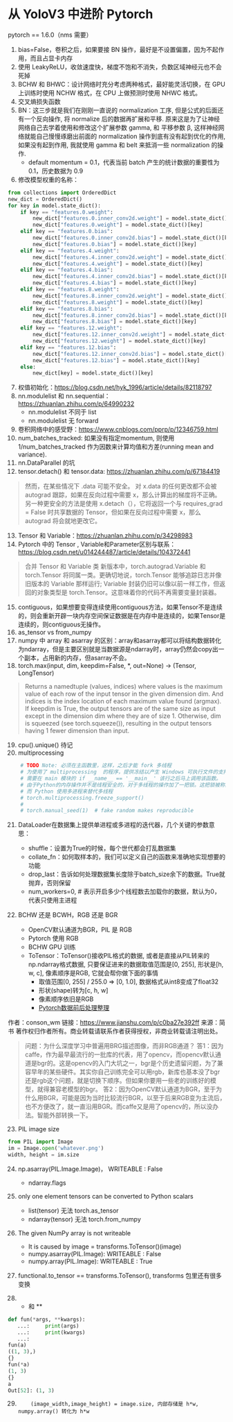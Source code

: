 # 从 YoloV3 中进阶 Pytorch

pytorch == 1.6.0（nms 需要）

1. bias=False，卷积之后，如果要接 BN 操作，最好是不设置偏置，因为不起作用，而且占显卡内存
2. 使用 LeakyReLU，收敛速度快，梯度不饱和不消失，负数区域神经元也不会死掉
3. BCHW 和 BHWC：设计网络时充分考虑两种格式，最好能灵活切换，在 GPU 上训练时使用 NCHW 格式，在 CPU 上做预测时使用 NHWC 格式。
4. 交叉熵损失函数
5. BN：这三步就是我们在刚刚一直说的 normalization 工序, 但是公式的后面还有一个反向操作, 将 normalize 后的数据再扩展和平移. 原来这是为了让神经网络自己去学着使用和修改这个扩展参数 gamma, 和 平移参数 β, 这样神经网络就能自己慢慢琢磨出前面的 normalization 操作到底有没有起到优化的作用, 如果没有起到作用, 我就使用 gamma 和 belt 来抵消一些 normalization 的操作.
    - default momentum = 0.1，代表当前 batch 产生的统计数据的重要性为 0.1，历史数据为 0.9
6. 修改模型权重的名称：

```python
from collections import OrderedDict
new_dict = OrderedDict()
for key in model.state_dict():
	if key == "features.0.weight":
		new_dict["features.0.inner_conv2d.weight"] = model.state_dict()[key]
		new_dict["features.0.weight"] = model.state_dict()[key]
	elif key == "features.0.bias":
		new_dict["features.0.inner_conv2d.bias"] = model.state_dict()[key]
		new_dict["features.0.bias"] = model.state_dict()[key]
	elif key == "features.4.weight":
		new_dict["features.4.inner_conv2d.weight"] = model.state_dict()[key]
		new_dict["features.4.weight"] = model.state_dict()[key]
	elif key == "features.4.bias":
		new_dict["features.4.inner_conv2d.bias"] = model.state_dict()[key]
		new_dict["features.4.bias"] = model.state_dict()[key]
	elif key == "features.8.weight":
		new_dict["features.8.inner_conv2d.weight"] = model.state_dict()[key]
		new_dict["features.8.weight"] = model.state_dict()[key]
	elif key == "features.8.bias":
		new_dict["features.8.inner_conv2d.bias"] = model.state_dict()[key]
		new_dict["features.8.bias"] = model.state_dict()[key]
	elif key == "features.12.weight":
		new_dict["features.12.inner_conv2d.weight"] = model.state_dict()[key]
		new_dict["features.12.weight"] = model.state_dict()[key]
	elif key == "features.12.bias":
		new_dict["features.12.inner_conv2d.bias"] = model.state_dict()[key]
		new_dict["features.12.bias"] = model.state_dict()[key]
	else:
		new_dict[key] = model.state_dict()[key]
```
7. 权值初始化：https://blog.csdn.net/hyk_1996/article/details/82118797
8. nn.modulelist 和 nn.sequential：https://zhuanlan.zhihu.com/p/64990232
    - nn.modulelist 不同于 list
    - nn.modulelist 无 forward
9. 卷积网络中的感受野：https://www.cnblogs.com/pprp/p/12346759.html
10. num_batches_tracked: 如果没有指定momentum, 则使用1/num_batches_tracked 作为因数来计算均值和方差(running mean and variance).
11. nn.DataParallel 的坑
12. tensor.detach() 和 tensor.data: https://zhuanlan.zhihu.com/p/67184419

> 然而，在某些情况下 .data 可能不安全。 对 x.data 的任何更改都不会被 autograd 跟踪，如果在反向过程中需要 x，那么计算出的梯度将不正确。另一种更安全的方法是使用 x.detach（），它将返回一个与 requires_grad = False 时共享数据的 Tensor，但如果在反向过程中需要 x，那么 autograd 将会就地更改它。

13. Tensor 和 Variable：https://zhuanlan.zhihu.com/p/34298983
14. Pytorch 中的 Tensor , Variable和Parameter区别与联系：https://blog.csdn.net/u014244487/article/details/104372441

> 合并 Tensor 和 Variable 类
> 新版本中，torch.autograd.Variable 和 torch.Tensor 将同属一类。更确切地说，torch.Tensor 能够追踪日志并像旧版本的 Variable 那样运行; Variable 封装仍旧可以像以前一样工作，但返回的对象类型是 torch.Tensor。这意味着你的代码不再需要变量封装器。

15. contiguous，如果想要变得连续使用contiguous方法，如果Tensor不是连续的，则会重新开辟一块内存空间保证数据是在内存中是连续的，如果Tensor是连续的，则contiguous无操作。
16. as_tensor vs from_numpy
17. numpy 中 array 和 asarray 的区别：array和asarray都可以将结构数据转化为ndarray，但是主要区别就是当数据源是ndarray时，array仍然会copy出一个副本，占用新的内存，但asarray不会。
18. torch.max(input, dim, keepdim=False, *, out=None) -> (Tensor, LongTensor)

> Returns a namedtuple (values, indices) where values is the maximum value of each row of the input tensor in the given dimension dim. And indices is the index location of each maximum value found (argmax).
> If keepdim is True, the output tensors are of the same size as input except in the dimension dim where they are of size 1. Otherwise, dim is squeezed (see torch.squeeze()), resulting in the output tensors having 1 fewer dimension than input.

19. cpu().unique() 待记
20. multiprocessing

```python
    # TODO Note: 必须在主函数里，这样，之后才能 fork 多线程
    # 为使用了 multiprocessing  的程序，提供冻结以产生 Windows 可执行文件的支持。
    # 需要在 main 模块的 if __name__ == '__main__' 该行之后马上调用该函数。
    # 由于Python的内存操作并不是线程安全的，对于多线程的操作加了一把锁。这把锁被称为GIL（Global Interpreter Lock）。
    # 而 Python 使用多进程来替代多线程
    # torch.multiprocessing.freeze_support()
    #
    # torch.manual_seed(1)  # fake random makes reproducible
```

21. DataLoader在数据集上提供单进程或多进程的迭代器，几个关键的参数意思：
    - shuffle：设置为True的时候，每个世代都会打乱数据集
    - collate_fn：如何取样本的，我们可以定义自己的函数来准确地实现想要的功能
    - drop_last：告诉如何处理数据集长度除于batch_size余下的数据。True就抛弃，否则保留
    - num_workers=0,  # 表示开启多少个线程数去加载你的数据，默认为0，代表只使用主进程

22. BCHW 还是 BCWH，RGB 还是 BGR
    - OpenCV默认通道为BGR，PIL 是 RGB
    - Pytorch 使用 RGB
    - BCHW GPU 训练
    - ToTensor：ToTensor()接收PIL格式的数据, 或者是直接从PIL转来的np.ndarray格式数据, 只要保证进来的数据取值范围是[0, 255], 形状是[h, w, c], 像素顺序是RGB, 它就会帮你做下面的事情
        - 取值范围[0, 255] / 255.0 => [0, 1.0], 数据格式从int8变成了float32
        - 形状(shape)转为[c, h, w]
        - 像素顺序依旧是RGB
        - [Pytorch数据前后处理整理](https://www.jianshu.com/p/c0ba27e392ff)

作者：conson_wm
链接：https://www.jianshu.com/p/c0ba27e392ff
来源：简书
著作权归作者所有。商业转载请联系作者获得授权，非商业转载请注明出处。

> 问题：为什么深度学习中普遍用BRG描述图像，而非RGB通道？
> 答1：因为caffe，作为最早最流行的一批库的代表，用了opencv，而opencv默认通道是bgr的。这是opencv的入门大坑之一，bgr是个历史遗留问题，为了兼容早年的某些硬件。其实你自己训练完全可以用rgb，新库也基本没了bgr还是rgb这个问题，就是切换下顺序。但如果你要用一些老的训练好的模型，就得兼容老模型的bgr。
> 答2：因为OpenCV默认通道为BGR，至于为什么用BGR，可能是因为当时比较流行BGR，以至于后来RGB变为主流后，也不方便改了，就一直沿用BGR。而caffe又是用了opencv的，所以没办法。智能外部转换一下。

23. PIL image size

```python
from PIL import Image 
im = Image.open('whatever.png') 
width, height = im.size
```

24. np.asarray(PIL.Image.Image)， WRITEABLE : False
    - ndarray.flags

25. only one element tensors can be converted to Python scalars
    - list(tensor) 无法 torch.as_tensor
    - ndarray(tensor) 无法 torch.from_numpy

26. The given NumPy array is not writeable
    - It is caused by image = transforms.ToTensor()(image)
    - numpy.asarray(PIL.Image):   WRITEABLE : False
    - numpy.array(PIL.Image):   WRITEABLE : True

27. functional.to_tensor == transforms.ToTensor(), transforms 包里还有很多变换

28. * 和 **

```python
def fun(*args, **kwargs):
   ...:     print(args)
   ...:     print(kwargs)
   ...:     
fun(a)
((1, 3),)
{}
fun(*a)
(1, 3)
{}
a
Out[52]: (1, 3)
```

29.         (image_width,image_height) = image.size, 内部存储是 h*w, numpy.array() 转化为 h*w
